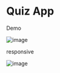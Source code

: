 # Quiz App

Demo

![image](https://github.com/shakil88818/quizapp/assets/83162914/b509e544-22b5-4a68-a72d-5246cd6affd5)

responsive

![image](https://github.com/shakil88818/quizapp/assets/83162914/130aee83-6969-429e-a9e3-768cca6162ae)

